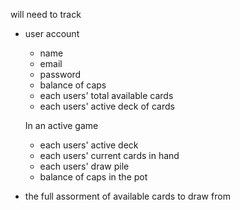 will need to track 
- user account
  - name
  - email
  - password
  - balance of caps
  - each users' total available cards
  - each users' active deck of cards


  In an active game
  - each users' active deck
  - each users' current cards in hand
  - each users' draw pile
  - balance of caps in the pot

 - the full assorment of available cards to draw from 